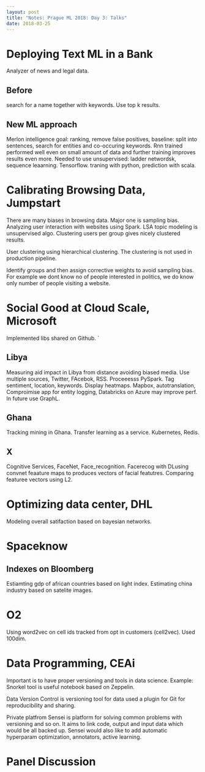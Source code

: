 ```yaml
---
layout: post
title: "Notes: Prague ML 2018: Day 3: Talks"
date: 2018-03-25
---
```


# Deploying Text ML in a Bank
Analyzer of news and legal data.

## Before
search for a name together with keywords.
Use top k results.

## New ML approach
Merlon intelligence 
goal: ranking, remove false positives, 
baseline: split into sentences, search for entities and co-occuring keywords.
Rnn trained performed well even on small amount of data and further training improves results even more.
Needed to use unsupervised: ladder networdsk, sequence leaarning.
Tensorflow. traning with python, prediction with scala.


# Calibrating Browsing Data, Jumpstart
There are many biases in browsing data. Major one is sampling bias.
Analyzing user interaction with websites using Spark. LSA topic modeling is unsupervised algo. Clustering users per group gives nicely clustered results.

User clustering using hierarchical clustering. The clustering is not used in production pipeline.

Identify groups and then assign corrective weights to avoid sampling bias.
For example we dont know no of people interested in politics, we do know only number of people visiting a website.


# Social Good at Cloud Scale, Microsoft
Implemented libs shared on Github.
`
## Libya
Measuring aid impact in Libya from distance avoiding biased media.
Use multiple sources, Twitter,  FAcebok, RSS.
Proceeesss PySpark. Tag sentiment, location, keywords. Display heatmaps.
Mapbox, autotranslation, Comproimise app for entity logging, Databricks on Azure may improve perf. In future use GraphL.

## Ghana
Tracking mining in Ghana. Transfer learning as a service. Kubernetes, Redis.

## X
Cognitive Services, FaceNet, Face_recognition.
Facerecog with DLusing convnet feaature maps to produces  vectors of facial featutres. Comparing featuree vectors using L2.


# Optimizing data center, DHL
Modeling overall satifaction based on bayesian networks.


# Spaceknow

## Indexes on Bloomberg
Estiamting gdp of african countries based on light index.
Estimating china industry based on satelite images.

# O2

Using word2vec on cell ids tracked from opt in customers (cell2vec). Used 100dim.


# Data Programming, CEAi

Important is to have proper versioning and tools in data science.
Example: Snorkel tool is useful notebook based on Zeppelin.

Data Version Control is versioning tool for data used a plugin for Git for reproducibility and sharing.

Private platfrom Sensei is platform for solving common problems with versioning and so on. It aims to link code, output and input data which would be all backed up. Sensei would also like to add automatic hyperparam optimization, annotators, active learning.

# Panel Discussion

